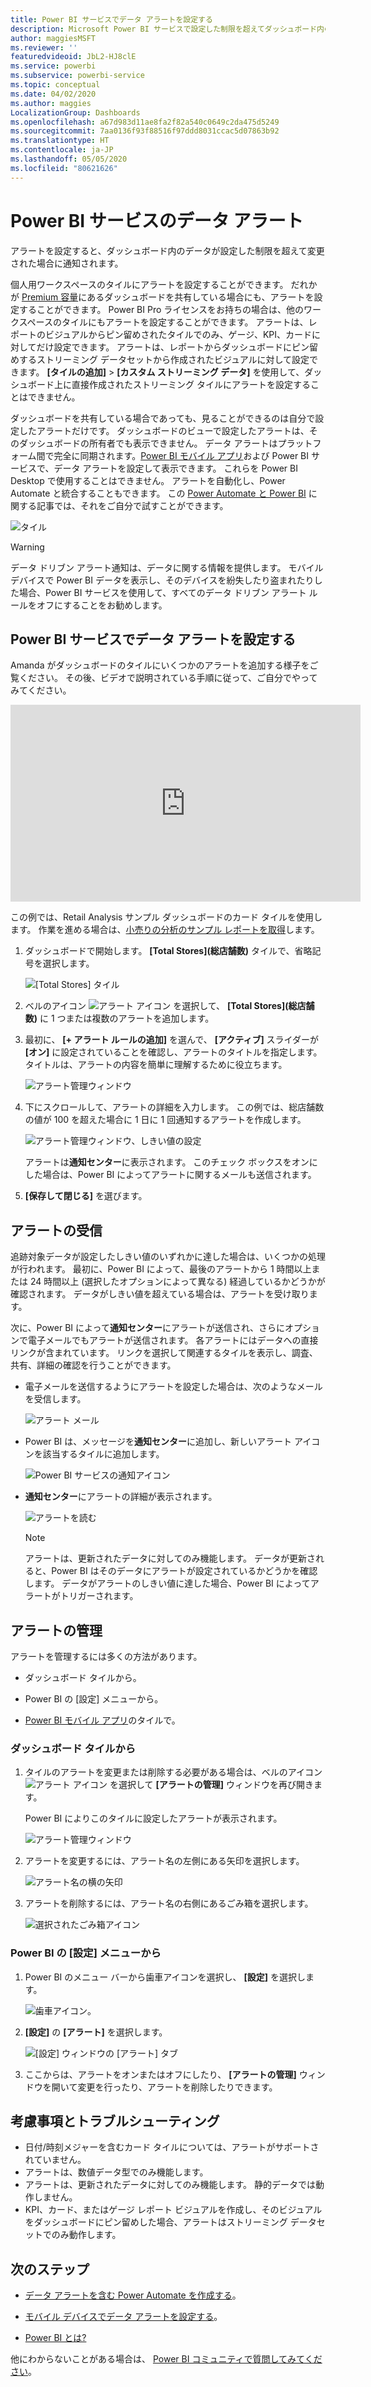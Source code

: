 ```yaml
---
title: Power BI サービスでデータ アラートを設定する
description: Microsoft Power BI サービスで設定した制限を超えてダッシュボード内のデータが変更された場合に通知されるように、アラートを設定する方法について説明します。
author: maggiesMSFT
ms.reviewer: ''
featuredvideoid: JbL2-HJ8clE
ms.service: powerbi
ms.subservice: powerbi-service
ms.topic: conceptual
ms.date: 04/02/2020
ms.author: maggies
LocalizationGroup: Dashboards
ms.openlocfilehash: a67d983d11ae8fa2f82a540c0649c2da475d5249
ms.sourcegitcommit: 7aa0136f93f88516f97ddd8031ccac5d07863b92
ms.translationtype: HT
ms.contentlocale: ja-JP
ms.lasthandoff: 05/05/2020
ms.locfileid: "80621626"
---
```

# <a name="data-alerts-in-the-power-bi-service"></a>Power BI サービスのデータ アラート

アラートを設定すると、ダッシュボード内のデータが設定した制限を超えて変更された場合に通知されます。

個人用ワークスペースのタイルにアラートを設定することができます。 だれかが [Premium 容量](service-premium-what-is.md)にあるダッシュボードを共有している場合にも、アラートを設定することができます。 Power BI Pro ライセンスをお持ちの場合は、他のワークスペースのタイルにもアラートを設定することができます。 アラートは、レポートのビジュアルからピン留めされたタイルでのみ、ゲージ、KPI、カードに対してだけ設定できます。 アラートは、レポートからダッシュボードにピン留めするストリーミング データセットから作成されたビジュアルに対して設定できます。 **[タイルの追加]**  >  **[カスタム ストリーミング データ]** を使用して、ダッシュボード上に直接作成されたストリーミング タイルにアラートを設定することはできません。

ダッシュボードを共有している場合であっても、見ることができるのは自分で設定したアラートだけです。 ダッシュボードのビューで設定したアラートは、そのダッシュボードの所有者でも表示できません。 データ アラートはプラットフォーム間で完全に同期されます。[Power BI モバイル アプリ](consumer/mobile/mobile-set-data-alerts-in-the-mobile-apps.md)および Power BI サービスで、データ アラートを設定して表示できます。 これらを Power BI Desktop で使用することはできません。 アラートを自動化し、Power Automate と統合することもできます。 この [Power Automate と Power BI](service-flow-integration.md) に関する記事では、それをご自分で試すことができます。

![タイル](media/service-set-data-alerts/powerbi-alert-types-new.png)

> [!WARNING]
> データ ドリブン アラート通知は、データに関する情報を提供します。 モバイル デバイスで Power BI データを表示し、そのデバイスを紛失したり盗まれたりした場合、Power BI サービスを使用して、すべてのデータ ドリブン アラート ルールをオフにすることをお勧めします。

## <a name="set-data-alerts-in-the-power-bi-service"></a>Power BI サービスでデータ アラートを設定する

Amanda がダッシュボードのタイルにいくつかのアラートを追加する様子をご覧ください。 その後、ビデオで説明されている手順に従って、ご自分でやってみてください。

<iframe width="560" height="315" src="https://www.youtube.com/embed/JbL2-HJ8clE" frameborder="0" allowfullscreen></iframe>

この例では、Retail Analysis サンプル ダッシュボードのカード タイルを使用します。 作業を進める場合は、[小売りの分析のサンプル レポートを取得](sample-retail-analysis.md#get-the-content-pack-for-this-sample)します。

1. ダッシュボードで開始します。 **[Total Stores]\(総店舗数\)** タイルで、省略記号を選択します。

   ![[Total Stores] タイル](media/service-set-data-alerts/powerbi-card.png)

1. ベルのアイコン ![アラート アイコン](media/service-set-data-alerts/power-bi-bell-icon.png) を選択して、 **[Total Stores]\(総店舗数\)** に 1 つまたは複数のアラートを追加します。

1. 最初に、 **[+ アラート ルールの追加]** を選んで、 **[アクティブ]** スライダーが **[オン]** に設定されていることを確認し、アラートのタイトルを指定します。 タイトルは、アラートの内容を簡単に理解するために役立ちます。

   ![アラート管理ウィンドウ](media/service-set-data-alerts/powerbi-alert-title.png)

1. 下にスクロールして、アラートの詳細を入力します。  この例では、総店舗数の値が 100 を超えた場合に 1 日に 1 回通知するアラートを作成します。

   ![アラート管理ウィンドウ、しきい値の設定](media/service-set-data-alerts/power-bi-set-alert-details.png)

    アラートは**通知センター**に表示されます。 このチェック ボックスをオンにした場合は、Power BI によってアラートに関するメールも送信されます。

1. **[保存して閉じる]** を選びます。

## <a name="receiving-alerts"></a>アラートの受信

追跡対象データが設定したしきい値のいずれかに達した場合は、いくつかの処理が行われます。 最初に、Power BI によって、最後のアラートから 1 時間以上または 24 時間以上 (選択したオプションによって異なる) 経過しているかどうかが確認されます。 データがしきい値を超えている場合は、アラートを受け取ります。

次に、Power BI によって**通知センター**にアラートが送信され、さらにオプションで電子メールでもアラートが送信されます。 各アラートにはデータへの直接リンクが含まれています。 リンクを選択して関連するタイルを表示し、調査、共有、詳細の確認を行うことができます。  

* 電子メールを送信するようにアラートを設定した場合は、次のようなメールを受信します。

   ![アラート メール](media/service-set-data-alerts/powerbi-alerts-email.png)

* Power BI は、メッセージを**通知センター**に追加し、新しいアラート アイコンを該当するタイルに追加します。

   ![Power BI サービスの通知アイコン](media/service-set-data-alerts/powerbi-alert-notifications.png)

* **通知センター**にアラートの詳細が表示されます。

    ![アラートを読む](media/service-set-data-alerts/powerbi-alert-notification.png)

   > [!NOTE]
   > アラートは、更新されたデータに対してのみ機能します。 データが更新されると、Power BI はそのデータにアラートが設定されているかどうかを確認します。 データがアラートのしきい値に達した場合、Power BI によってアラートがトリガーされます。

## <a name="managing-alerts"></a>アラートの管理

アラートを管理するには多くの方法があります。

* ダッシュボード タイルから。

* Power BI の [設定] メニューから。

* [Power BI モバイル アプリ](consumer/mobile/mobile-set-data-alerts-in-the-mobile-apps.md)のタイルで。

### <a name="from-the-dashboard-tile"></a>ダッシュボード タイルから

1. タイルのアラートを変更または削除する必要がある場合は、ベルのアイコン ![アラート アイコン](media/service-set-data-alerts/power-bi-bell-icon.png) を選択して **[アラートの管理]** ウィンドウを再び開きます。

    Power BI によりこのタイルに設定したアラートが表示されます。

    ![アラート管理ウィンドウ](media/service-set-data-alerts/powerbi-see-alerts.png)

1. アラートを変更するには、アラート名の左側にある矢印を選択します。

    ![アラート名の横の矢印](media/service-set-data-alerts/powerbi-see-alerts-arrow.png)

1. アラートを削除するには、アラート名の右側にあるごみ箱を選択します。

      ![選択されたごみ箱アイコン](media/service-set-data-alerts/powerbi-see-alerts-delete.png)

### <a name="from-the-power-bi-settings-menu"></a>Power BI の [設定] メニューから

1. Power BI のメニュー バーから歯車アイコンを選択し、 **[設定]** を選択します。

    ![歯車アイコン](media/service-set-data-alerts/powerbi-gear-icon.png)。

1. **[設定]** の **[アラート]** を選択します。

    ![[設定] ウィンドウの [アラート] タブ](media/service-set-data-alerts/powerbi-alert-settings.png)

1. ここからは、アラートをオンまたはオフにしたり、 **[アラートの管理]** ウィンドウを開いて変更を行ったり、アラートを削除したりできます。

## <a name="considerations-and-troubleshooting"></a>考慮事項とトラブルシューティング

* 日付/時刻メジャーを含むカード タイルについては、アラートがサポートされていません。
* アラートは、数値データ型でのみ機能します。
* アラートは、更新されたデータに対してのみ機能します。 静的データでは動作しません。
* KPI、カード、またはゲージ レポート ビジュアルを作成し、そのビジュアルをダッシュボードにピン留めした場合、アラートはストリーミング データセットでのみ動作します。


## <a name="next-steps"></a>次のステップ

* [データ アラートを含む Power Automate を作成する](service-flow-integration.md)。

* [モバイル デバイスでデータ アラートを設定する](consumer/mobile/mobile-set-data-alerts-in-the-mobile-apps.md)。

* [Power BI とは?](fundamentals/power-bi-overview.md)

他にわからないことがある場合は、 [Power BI コミュニティで質問してみてください](https://community.powerbi.com/)。
